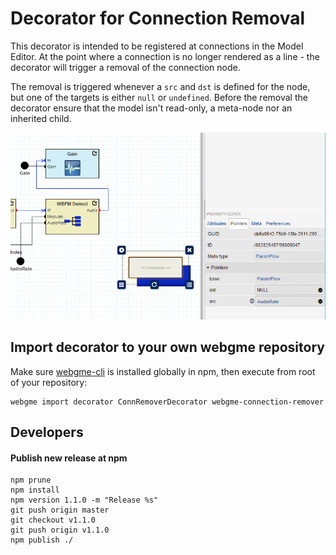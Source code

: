 # Decorator for Connection Removal
This decorator is intended to be registered at connections in the Model Editor. At the point where a connection is 
no longer rendered as a line - the decorator will trigger a removal of the connection node.

The removal is triggered whenever a `src` and `dst` is defined for the node, but one of the targets is either `null` or
`undefined`. Before the removal the decorator ensure that the model isn't read-only, a meta-node nor an inherited child.

![ConnRemoverDecorator](img/connection.png "The Connection would remove it self since it does not have a target for dst")

## Import decorator to your own webgme repository
Make sure [webgme-cli](https://github.com/webgme/webgme-cli) is installed globally in npm, then execute from root of your repository:
```
webgme import decorator ConnRemoverDecorator webgme-connection-remover
```

## Developers

#### Publish new release at npm
 ```
 npm prune
 npm install
 npm version 1.1.0 -m "Release %s"
 git push origin master
 git checkout v1.1.0
 git push origin v1.1.0
 npm publish ./
 ```